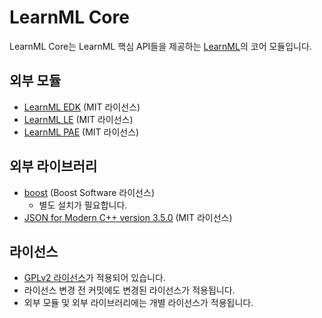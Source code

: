 # LearnML Core
LearnML Core는 LearnML 핵심 API들을 제공하는 [LearnML](https://github.com/learnml-org/LearnML)의 코어 모듈입니다.

## 외부 모듈
- [LearnML EDK](https://github.com/learnml-org/LearnML_EDK) (MIT 라이선스)
- [LearnML LE](https://github.com/learnml-org/LearnML_LE) (MIT 라이선스)
- [LearnML PAE](https://github.com/learnml-org/LearnML_PAE) (MIT 라이선스)

## 외부 라이브러리
- [boost](https://www.boost.org) (Boost Software 라이선스)
    - 별도 설치가 필요합니다.
- [JSON for Modern C++ version 3.5.0](https://github.com/nlohmann/json) (MIT 라이선스)

## 라이선스
- [GPLv2 라이선스](https://github.com/learnml-org/LearnML_Core/blob/master/LICENSE)가 적용되어 있습니다.
- 라이선스 변경 전 커밋에도 변경된 라이선스가 적용됩니다.
- 외부 모듈 및 외부 라이브러리에는 개별 라이선스가 적용됩니다.